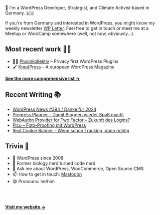 👋 I'm a WordPress Developer, Strategist, and Climate Activist based in Germany. 🇪🇺

If you're from Germany and interested in WordPress, you might know my weekly newsletter [WP Letter](https://wpletter.de/). Feel free to get in touch or meet me at a Meetup or WordCamp somewhere (well, not now, obviously...).


## Most recent work 👷‍♂️

- 👨‍💻 [Pluginkollektiv](https://github.com/pluginkollektiv) – Privacy first WordPress Plugins
- 🖌️ [KrautPress](https://kraut.press) – A european WordPress Magazine

**[See the more comprehensive list &rarr;](https://simonkraft.com/what-i-do)**


## Recent Writing 📚

<!-- BLOG-POST-LIST:START -->
- [WordPress News #394 / Danke für 2024](https://feed.kraut.press/link/14399/16926464/394)
- [Progress Planner – Damit Bloggen wieder Spaß macht](https://krautpress.de/2024/progress-planner/)
- [WebAuthn Provider for Two Factor – Zukunft des Logins?](https://krautpress.de/2024/webauthn-provider-for-two-factor/)
- [Picu – Foto-Proofing mit WordPress](https://krautpress.de/2024/picu/)
- [Real Cookie Banner – Wenn schon Tracking, dann richtig](https://krautpress.de/2024/real-cookie-banner/)
<!-- BLOG-POST-LIST:END -->


## Trivia 🤪

- 👴 WordPress since 2008
- 🌱 Former biology nerd turned code nerd
- 💬 Ask me about WordPress, WooCommerce, Open Source CMS
- 📫 How to get in touch: [Mastodon](https://dewp.space/@simon)
- 😄 Pronouns: he/him

<br/><br/><br/>
**[Visit my website &rarr;](https://simonkraft.com/hi)**